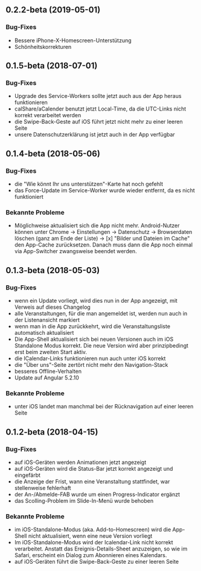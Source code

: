 ## 0.2.2-beta (2019-05-01)

### Bug-Fixes
* Bessere iPhone-X-Homescreen-Unterstützung
* Schönheitskorrekturen

## 0.1.5-beta (2018-07-01)

### Bug-Fixes
* Upgrade des Service-Workers sollte jetzt auch aus der App heraus funktionieren
* calShare/aCalender benutzt jetzt Local-Time, da die UTC-Links nicht korrekt verarbeitet werden
* die Swipe-Back-Geste auf iOS führt jetzt nicht mehr zu einer leeren Seite
* unsere Datenschutzerklärung ist jetzt auch in der App verfügbar

## 0.1.4-beta (2018-05-06)

### Bug-Fixes
* die "Wie könnt Ihr uns unterstützen"-Karte hat noch gefehlt
* das Force-Update im Service-Worker wurde wieder entfernt, da es nicht funktioniert

### Bekannte Probleme
* Möglichweise aktualisiert sich die App nicht mehr. Android-Nutzer können unter Chrome -> Einstellungen -> Datenschutz -> Browserdaten löschen (ganz am Ende der Liste) -> \[x] "Bilder und Dateien im Cache" den App-Cache zurücksetzen. Danach muss dann die App noch einmal via App-Switcher zwangsweise beendet werden.

## 0.1.3-beta (2018-05-03)

### Bug-Fixes
* wenn ein Update vorliegt, wird dies nun in der App angezeigt, mit Verweis auf dieses Changelog
* alle Veranstaltungen, für die man angemeldet ist, werden nun auch in der Listenansicht markiert
* wenn man in die App zurückkehrt, wird die Veranstaltungsliste automatisch aktualisiert
* Die App-Shell aktualisiert sich bei neuen Versionen auch im iOS Standalone Modus korrekt. Die neue Version wird aber prinzipbedingt erst beim zweiten Start aktiv.
* die ICalendar-Links funktionieren nun auch unter iOS korrekt
* die "Über uns"-Seite zertört nicht mehr den Navigation-Stack
* besseres Offline-Verhalten
* Update auf Angular 5.2.10

### Bekannte Probleme
* unter iOS landet man manchmal bei der Rücknavigation auf einer leeren Seite

## 0.1.2-beta (2018-04-15)

### Bug-Fixes
* auf iOS-Geräten werden Animationen jetzt angezeigt
* auf iOS-Geräten wird die Status-Bar jetzt korrekt angezeigt und eingefärbt
* die Anzeige der Frist, wann eine Veranstaltung stattfindet, war stellenweise fehlerhaft
* der An-/Abmelde-FAB wurde um einen Progress-Indicator ergänzt
* das Scolling-Problem im Slide-In-Menü wurde behoben

### Bekannte Probleme
* im iOS-Standalone-Modus (aka. Add-to-Homescreen) wird die App-Shell nicht aktualisiert, wenn eine neue Version vorliegt
* Im iOS-Standalone-Modus wird der Icalendar-Link nicht korrekt verarbeitet. Anstatt das Ereignis-Details-Sheet anzuzeigen, so wie im Safari, erscheint ein Dialog zum Abonnieren eines Kalendars.
* auf iOS-Geräten führt die Swipe-Back-Geste zu einer leeren Seite
